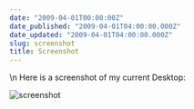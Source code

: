 ```yaml
---
date: "2009-04-01T00:00:00Z"
date_published: "2009-04-01T04:00:00.000Z"
date_updated: "2009-04-01T04:00:00.000Z"
slug: screenshot
title: Screenshot
---
```


\n    Here is a screenshot of my current Desktop:

![screenshot](/media_httpimgskitchco_xhoab-scaled500.jpg)
